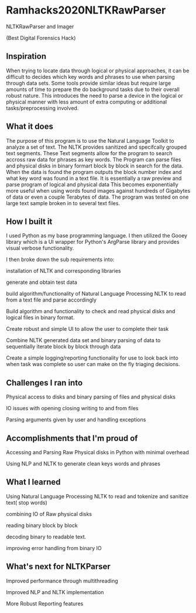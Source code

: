 # Ramhacks2020NLTKRawParser
NLTKRawParser and Imager

(Best Digital Forensics Hack)

## Inspiration
When trying to locate data through logical or physical approaches, it can be difficult to decides which key words and phrases to use when parsing through data sets. Some tools provide similar ideas but require large amounts of time to prepare the do background tasks due to their overall robust nature. This introduces the need to parse a device in the logical or physical manner with less amount of extra computing or additional tasks/preprocessing involved. 

## What it does
The purpose of this program is to use the Natural Language Toolkit to analyze a set of text.
The NLTK provides sanitized and specifcally grouped text segments.
These Text segments allow for the program to search accross raw data for phrases as key words. 
The Program can parse files and physical disks in binary formart block by block in search for the data.
When the data is found the program outputs the block number index and what key word was found in a text file. 
It is essentially a raw preview and parse program of logical and physical data
This becomes exponentially more useful when using words found images against hundreds of Gigabytes of data or even  a couple Terabytes of data. The program was tested on one large text sample broken in to several text files. 


## How I built it
I used Python as my base programming language. I then utilized the Gooey library which is a UI wrapper for Python's ArgParse library and provides visual verbose functionality.

I then broke down the sub requirements into:

installation of NLTK and corresponding libraries

generate and obtain test data

build algorithm/functionality of Natural Language Processing NLTK to read from a text file and parse accordingly

Build algorithm and functionality to check and read physical disks and logical files in binary format.

Create robust and simple UI to allow the user to complete their task

Combine NLTK generated data set and binary parsing of data to sequentially iterate block by block through data

Create a simple logging/reporting functionality for use to look back into when task was complete so user can make on the fly triaging decisions.


## Challenges I ran into
Physical access to disks and binary parsing of files and physical disks

IO issues with opening closing writing to and from files

Parsing arguments given by user and handling exceptions

## Accomplishments that I'm proud of
Accessing and Parsing Raw Physical disks in Python with minimal overhead

Using NLP and NLTK to generate clean keys words and phrases

## What I learned
Using Natural Language Processing NLTK to read and tokenize and sanitize text( stop words)

combining IO of Raw physical disks

reading binary block by block

decoding binary to readable text.

improving error handling from binary IO

## What's next for NLTKParser

Improved performance through multithreading

Improved NLP and NLTK implementation

More Robust Reporting features
